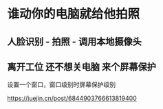 # 谁动你的电脑就给他拍照

## 人脸识别 - 拍照 - 调用本地摄像头

## 离开工位 还不想关电脑 来个屏幕保护

设置一个窗口，窗口级别时屏幕保护级别

https://juejin.cn/post/6844903766613819400
